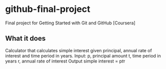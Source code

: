 # github-final-project
Final project for Getting Started with Git and GitHub [Coursera]

## What it does
Calculator that calculates simple interest given principal, annual rate of interest and time period in years.
Input:
   p, principal amount
   t, time period in years
   r, annual rate of interest
Output
   simple interest = p*t*r

